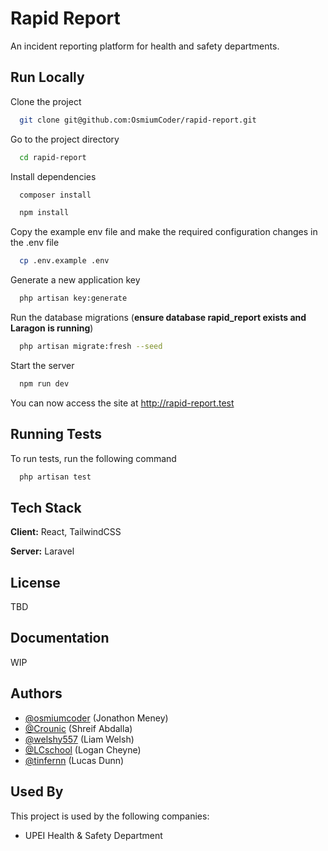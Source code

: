 # Rapid Report

An incident reporting platform for health and safety departments.

## Run Locally

Clone the project
```bash
  git clone git@github.com:OsmiumCoder/rapid-report.git
```

Go to the project directory
```bash
  cd rapid-report
```

Install dependencies
```bash
  composer install
```
```bash
  npm install
```

Copy the example env file and make the required configuration changes in the .env file
```bash
  cp .env.example .env
```

Generate a new application key
```bash
  php artisan key:generate
```

Run the database migrations (**ensure database rapid_report exists and Laragon is running**)
```bash
  php artisan migrate:fresh --seed
```

Start the server
```bash
  npm run dev
```

You can now access the site at http://rapid-report.test

## Running Tests

To run tests, run the following command
```bash
  php artisan test
```

## Tech Stack

**Client:** React, TailwindCSS

**Server:** Laravel

## License
TBD

## Documentation
WIP

## Authors

- [@osmiumcoder](https://github.com/osmiumcoder) (Jonathon Meney)
- [@Crounic](https://github.com/Crounic) (Shreif Abdalla)
- [@welshy557](https://github.com/welshy557) (Liam Welsh)
- [@LCschool](https://github.com/LCschool) (Logan Cheyne)
- [@tinfernn](https://github.com/tinfernn) (Lucas Dunn)

## Used By

This project is used by the following companies:
- UPEI Health & Safety Department

